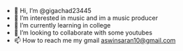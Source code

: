 - 👋 Hi, I’m @gigachad23445
- 👀 I’m interested in music and im a music producer
- 🌱 I’m currently learning in college
- 💞️ I’m looking to collaborate with some youtubes
- 📫 How to reach me my gmail aswinsaran10@gmail.com


<!---
gigachad23445/gigachad23445 is a ✨ special ✨ repository because its `README.md` (this file) appears on your GitHub profile.
You can click the Preview link to take a look at your changes.
--->
